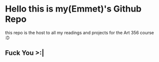 # Hello this is my(Emmet)'s Github Repo

this repo is the host to all my readings and projects for the Art 356 course :D

## Fuck You  >:|
